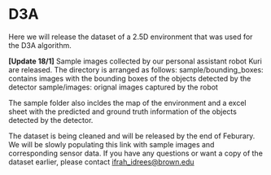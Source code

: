 # D3A
Here we will release the dataset of a 2.5D environment that was used for the D3A algorithm. 


**[Update 18/1]** Sample images collected by our personal assistant robot Kuri are released. The directory is arranged as follows:
sample/bounding_boxes: contains images with the bounding boxes of the objects detected by the detector
sample/images: orignal images captured by the robot

The sample folder also incldes the map of the environment and a excel sheet with the predicted and ground truth information of the objects detected by the detector.

The dataset is being cleaned and will be released by the end of Feburary. We will be slowly populating this link with sample images and corresponding sensor data. If you have any questions or want a copy of the dataset earlier, please contact ifrah_idrees@brown.edu
